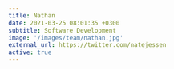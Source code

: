 ```yaml
---
title: Nathan
date: 2021-03-25 08:01:35 +0300
subtitle: Software Development
image: '/images/team/nathan.jpg'
external_url: https://twitter.com/natejessen
active: true
---
```

